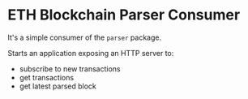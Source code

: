 # ETH Blockchain Parser Consumer

It's a simple consumer of the `parser` package.

Starts an application exposing an HTTP server to:
- subscribe to new transactions
- get transactions
- get latest parsed block

